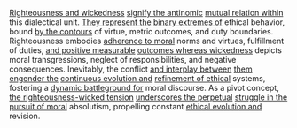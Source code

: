
[Righteousness and wickedness](2/2/1/_Righteous-Wicked) [signify the antinomic](2/2/2/1/_Organic-Inorganic) [mutual relation within](1/3/2/2/2/2/.Mutualism) this dialectical unit. [They represent the](3/3/2/3/3/1/2/.Traditional%20Movements) [binary extremes of](3/3/3/3/3/3/1/1/.Binary%20System) ethical behavior, bound [by the contours](1/1/3/1/3/3/1/.Trial%20and%20Error) of virtue, metric outcomes, and duty boundaries. Righteousness embodies [adherence to moral](2/3/2/1/3/1/1/.Moral%20Virtues) norms and virtues, fulfillment of duties, [and positive measurable](3/2/2/1/1/.Measures) [outcomes whereas wickedness](2/2/1/_Righteous-Wicked) depicts moral transgressions, neglect of responsibilities, and negative consequences. Inevitably, the conflict [and interplay between](2/1/1/2/2/2/2/.Sexual%20Activities) [them engender the](3/2/3/3/2/3/2/_Inform-Influence) [continuous evolution and](1/3/1/3/3/.Evolution) [refinement of ethical](2/3/2/1/3/1/2/.Ethical%20Principles) systems, fostering a [dynamic battleground for](3/1/1/3/3/3/3/1/.Dynamic%20Decision%20Trees) moral discourse. As a pivot concept, [the righteousness-wicked tension](2/2/1/_Righteous-Wicked) [underscores the perpetual](1/2/1/1/3/1/.Omnipresence) [struggle in the](3/3/2/2/1/3/1/.Conflict) [pursuit of moral](2/3/2/1/3/1/1/.Moral%20Virtues) absolutism, propelling constant [ethical evolution and](1/1/3/2/1/3/2/.Evolution) revision.